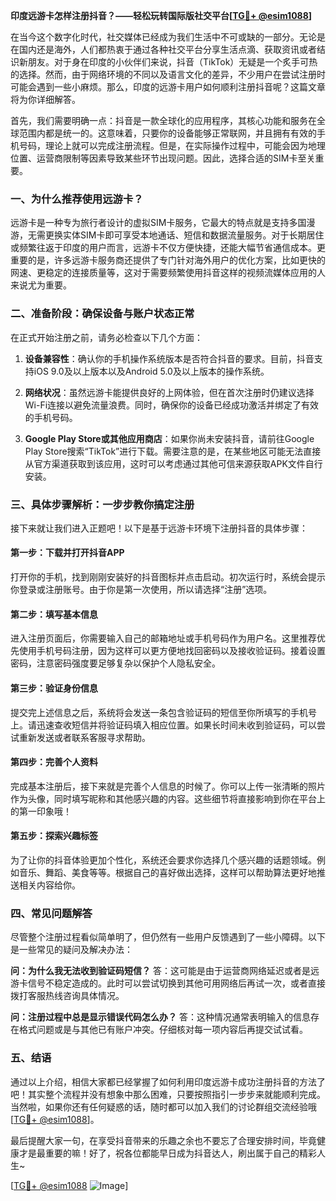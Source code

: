 **印度远游卡怎样注册抖音？——轻松玩转国际版社交平台[[TG💪+ @esim1088](https://t.me/s/esim1088)]**

在当今这个数字化时代，社交媒体已经成为我们生活中不可或缺的一部分。无论是在国内还是海外，人们都热衷于通过各种社交平台分享生活点滴、获取资讯或者结识新朋友。对于身在印度的小伙伴们来说，抖音（TikTok）无疑是一个炙手可热的选择。然而，由于网络环境的不同以及语言文化的差异，不少用户在尝试注册时可能会遇到一些小麻烦。那么，印度的远游卡用户如何顺利注册抖音呢？这篇文章将为你详细解答。

首先，我们需要明确一点：抖音是一款全球化的应用程序，其核心功能和服务在全球范围内都是统一的。这意味着，只要你的设备能够正常联网，并且拥有有效的手机号码，理论上就可以完成注册流程。但是，在实际操作过程中，可能会因为地理位置、运营商限制等因素导致某些环节出现问题。因此，选择合适的SIM卡至关重要。

### 一、为什么推荐使用远游卡？

远游卡是一种专为旅行者设计的虚拟SIM卡服务，它最大的特点就是支持多国漫游，无需更换实体SIM卡即可享受本地通话、短信和数据流量服务。对于长期居住或频繁往返于印度的用户而言，远游卡不仅方便快捷，还能大幅节省通信成本。更重要的是，许多远游卡服务商还提供了专门针对海外用户的优化方案，比如更快的网速、更稳定的连接质量等，这对于需要频繁使用抖音这样的视频流媒体应用的人来说尤为重要。

### 二、准备阶段：确保设备与账户状态正常

在正式开始注册之前，请务必检查以下几个方面：

1. **设备兼容性**：确认你的手机操作系统版本是否符合抖音的要求。目前，抖音支持iOS 9.0及以上版本以及Android 5.0及以上版本的操作系统。
   
2. **网络状况**：虽然远游卡能提供良好的上网体验，但在首次注册时仍建议选择Wi-Fi连接以避免流量浪费。同时，确保你的设备已经成功激活并绑定了有效的手机号码。

3. **Google Play Store或其他应用商店**：如果你尚未安装抖音，请前往Google Play Store搜索“TikTok”进行下载。需要注意的是，在某些地区可能无法直接从官方渠道获取到该应用，这时可以考虑通过其他可信来源获取APK文件自行安装。

### 三、具体步骤解析：一步步教你搞定注册

接下来就让我们进入正题吧！以下是基于远游卡环境下注册抖音的具体步骤：

#### 第一步：下载并打开抖音APP
打开你的手机，找到刚刚安装好的抖音图标并点击启动。初次运行时，系统会提示你登录或注册账号。由于你是第一次使用，所以请选择“注册”选项。

#### 第二步：填写基本信息
进入注册页面后，你需要输入自己的邮箱地址或手机号码作为用户名。这里推荐优先使用手机号码注册，因为这样可以更方便地找回密码以及接收验证码。接着设置密码，注意密码强度要足够复杂以保护个人隐私安全。

#### 第三步：验证身份信息
提交完上述信息之后，系统将会发送一条包含验证码的短信至你所填写的手机号上。请迅速查收短信并将验证码填入相应位置。如果长时间未收到验证码，可以尝试重新发送或者联系客服寻求帮助。

#### 第四步：完善个人资料
完成基本注册后，接下来就是完善个人信息的时候了。你可以上传一张清晰的照片作为头像，同时填写昵称和其他感兴趣的内容。这些细节将直接影响到你在平台上的第一印象哦！

#### 第五步：探索兴趣标签
为了让你的抖音体验更加个性化，系统还会要求你选择几个感兴趣的话题领域。例如音乐、舞蹈、美食等等。根据自己的喜好做出选择，这样可以帮助算法更好地推送相关内容给你。

### 四、常见问题解答

尽管整个注册过程看似简单明了，但仍然有一些用户反馈遇到了一些小障碍。以下是一些常见的疑问及解决办法：

**问：为什么我无法收到验证码短信？**
答：这可能是由于运营商网络延迟或者是远游卡信号不稳定造成的。此时可以尝试切换到其他可用网络后再试一次，或者直接拨打客服热线咨询具体情况。

**问：注册过程中总是显示错误代码怎么办？**
答：这种情况通常表明输入的信息存在格式问题或是与其他已有账户冲突。仔细核对每一项内容后再提交试试看。

### 五、结语

通过以上介绍，相信大家都已经掌握了如何利用印度远游卡成功注册抖音的方法了吧！其实整个流程并没有想象中那么困难，只要按照指引一步步来就能顺利完成。当然啦，如果你还有任何疑惑的话，随时都可以加入我们的讨论群组交流经验哦[[TG💪+ @esim1088](https://t.me/s/esim1088)]。

最后提醒大家一句，在享受抖音带来的乐趣之余也不要忘了合理安排时间，毕竟健康才是最重要的嘛！好了，祝各位都能早日成为抖音达人，刷出属于自己的精彩人生~

[[TG💪+ @esim1088](https://t.me/s/esim1088) ![Image](https://i.postimg.cc/4NQfJmqS/Snipaste-2025-05-13-00-14-12.png)]